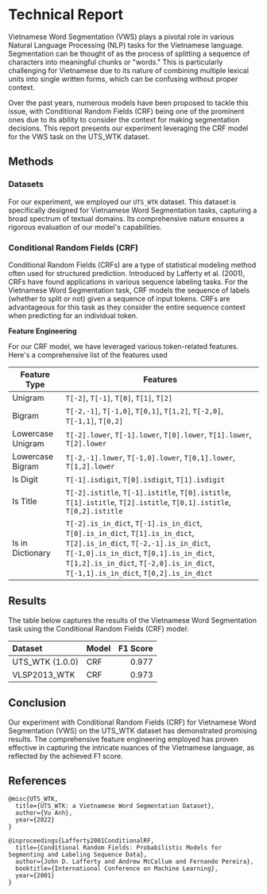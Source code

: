 # Technical Report 

Vietnamese Word Segmentation (VWS) plays a pivotal role in various Natural Language Processing (NLP) tasks for the Vietnamese language. Segmentation can be thought of as the process of splitting a sequence of characters into meaningful chunks or "words." This is particularly challenging for Vietnamese due to its nature of combining multiple lexical units into single written forms, which can be confusing without proper context.

Over the past years, numerous models have been proposed to tackle this issue, with Conditional Random Fields (CRF) being one of the prominent ones due to its ability to consider the context for making segmentation decisions. This report presents our experiment leveraging the CRF model for the VWS task on the UTS_WTK dataset.

## Methods

### Datasets

For our experiment, we employed our `UTS_WTK` dataset. This dataset is specifically designed for Vietnamese Word Segmentation tasks, capturing a broad spectrum of textual domains. Its comprehensive nature ensures a rigorous evaluation of our model's capabilities.

### Conditional Random Fields (CRF)

Conditional Random Fields (CRFs) are a type of statistical modeling method often used for structured prediction. Introduced by Lafferty et al. (2001), CRFs have found applications in various sequence labeling tasks.  For the Vietnamese Word Segmentation task, CRF models the sequence of labels (whether to split or not) given a sequence of input tokens. CRFs are advantageous for this task as they consider the entire sequence context when predicting for an individual token.

**Feature Engineering**

For our CRF model, we have leveraged various token-related features. Here's a comprehensive list of the features used

| Feature Type       | Features                                                                    |
| ----------------- | ---------------------------------------------------------------------------- |
| Unigram           | `T[-2]`, `T[-1]`, `T[0]`, `T[1]`, `T[2]`                                     |
| Bigram            | `T[-2,-1]`, `T[-1,0]`, `T[0,1]`, `T[1,2]`, `T[-2,0]`, `T[-1,1]`, `T[0,2]`    |
| Lowercase Unigram | `T[-2].lower`, `T[-1].lower`, `T[0].lower`, `T[1].lower`, `T[2].lower`       |
| Lowercase Bigram  | `T[-2,-1].lower`, `T[-1,0].lower`, `T[0,1].lower`, `T[1,2].lower`            |
| Is Digit          | `T[-1].isdigit`, `T[0].isdigit`, `T[1].isdigit`                              |
| Is Title          | `T[-2].istitle`, `T[-1].istitle`, `T[0].istitle`, `T[1].istitle`, `T[2].istitle`, `T[0,1].istitle`, `T[0,2].istitle`   |
| Is in Dictionary  | `T[-2].is_in_dict`, `T[-1].is_in_dict`, `T[0].is_in_dict`, `T[1].is_in_dict`, `T[2].is_in_dict`, `T[-2,-1].is_in_dict`, `T[-1,0].is_in_dict`, `T[0,1].is_in_dict`, `T[1,2].is_in_dict`, `T[-2,0].is_in_dict`, `T[-1,1].is_in_dict`, `T[0,2].is_in_dict` |

## Results

The table below captures the results of the Vietnamese Word Segmentation task using the Conditional Random Fields (CRF) model:

| Dataset         | Model      | F1 Score |
|:----------------|:-----------|---------:|
| UTS_WTK (1.0.0) | CRF        | 0.977    |
| VLSP2013_WTK    | CRF        | 0.973    |

## Conclusion

Our experiment with Conditional Random Fields (CRF) for Vietnamese Word Segmentation (VWS) on the UTS_WTK dataset has demonstrated promising results. The comprehensive feature engineering employed has proven effective in capturing the intricate nuances of the Vietnamese language, as reflected by the achieved F1 score.

## References

```
@misc{UTS_WTK,
  title={UTS_WTK: a Vietnamese Word Segmentation Dataset},
  author={Vu Anh},
  year={2022}
}

@inproceedings{Lafferty2001ConditionalRF,
  title={Conditional Random Fields: Probabilistic Models for Segmenting and Labeling Sequence Data},
  author={John D. Lafferty and Andrew McCallum and Fernando Pereira},
  booktitle={International Conference on Machine Learning},
  year={2001}
}
```